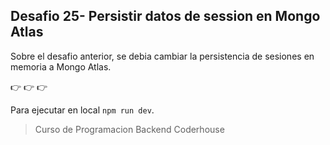 ## Desafio 25- Persistir datos de session en Mongo Atlas

Sobre el desafio anterior, se debia cambiar la persistencia de sesiones en memoria a Mongo Atlas.

:point_right:
:point_right:
:point_right:

Para ejecutar en local `npm run dev`.

> Curso de Programacion Backend Coderhouse
